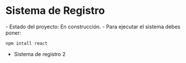 <h1>Sistema de Registro</h1>
- Estado del proyecto: En construcción.
- Para ejecutar el sistema debes poner:

```npm intall react```

- Sistema de registro 2
